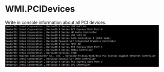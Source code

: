 # WMI.PCIDevices
Write in console information about all PCI devices.
![Image alt](https://github.com/NikitaKozelko/WMI.PCIDevices/blob/master/example/Info.png)

